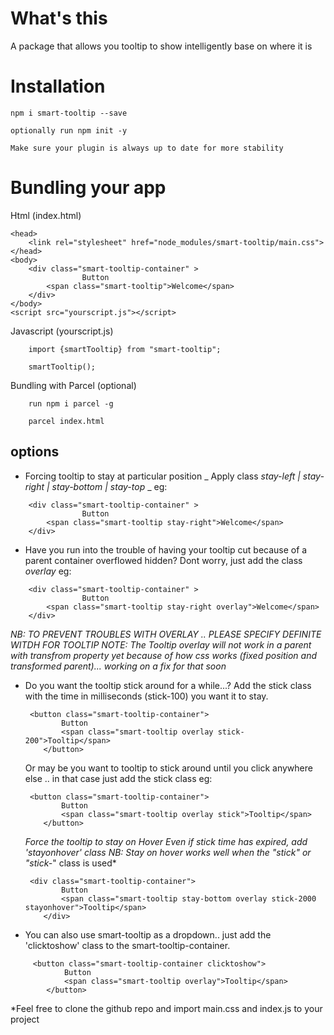 # What's this
A package that allows you tooltip to show intelligently base on where it is

# Installation

`npm i smart-tooltip --save`

`optionally run npm init -y`

`Make sure your plugin is always up to date for more stability`  

# Bundling your app

Html (index.html)

```
<head>
    <link rel="stylesheet" href="node_modules/smart-tooltip/main.css">
</head>
<body>
    <div class="smart-tooltip-container" > 
                Button 
        <span class="smart-tooltip">Welcome</span>  
    </div>
</body>
<script src="yourscript.js"></script>
```

Javascript (yourscript.js)

```
    import {smartTooltip} from "smart-tooltip";

    smartTooltip();
```

Bundling with Parcel (optional)

```
    run npm i parcel -g

    parcel index.html

```




## options
* Forcing tooltip to stay at particular position 
_ Apply class *stay-left | stay-right | stay-bottom | stay-top* _
eg:
```
    <div class="smart-tooltip-container" > 
                Button 
        <span class="smart-tooltip stay-right">Welcome</span>  
    </div>
```

* Have you run into the trouble of having your tooltip cut because of a parent container overflowed hidden? Dont worry, just add the class _overlay_ eg:
```
    <div class="smart-tooltip-container" > 
                Button 
        <span class="smart-tooltip stay-right overlay">Welcome</span>  
    </div>
```

*NB: TO PREVENT TROUBLES WITH OVERLAY .. PLEASE SPECIFY DEFINITE WITDH FOR TOOLTIP*
_NOTE: The Tooltip overlay will not work in a parent with transfrom property yet because of how css works (fixed position and transformed parent)... working on a fix for that soon_

* Do you want the tooltip stick around for a while...?
    Add the stick class with the time in milliseconds (stick-100) you want it to stay.
    ```
     <button class="smart-tooltip-container">
            Button 
            <span class="smart-tooltip overlay stick-200">Tooltip</span>
        </button>
    ```
    Or may be you want to tooltip to stick around until you click anywhere else .. in that case just add the stick class eg:

    ```
     <button class="smart-tooltip-container">
            Button 
            <span class="smart-tooltip overlay stick">Tooltip</span>
        </button>
    ```

    *Force the tooltip to stay on Hover Even if stick time has expired,
    add 'stayonhover' class
    NB: Stay on hover works well when the "stick" or "stick-*" class is used*

    ```
     <div class="smart-tooltip-container">
            Button 
            <span class="smart-tooltip stay-bottom overlay stick-2000 stayonhover">Tooltip</span>
        </div>
    ```




* You can also use smart-tooltip as a dropdown.. just add the 'clicktoshow' class to the smart-tooltip-container.
```
     <button class="smart-tooltip-container clicktoshow">
            Button 
            <span class="smart-tooltip overlay">Tooltip</span>
        </button>
```

*Feel free to clone the github repo and import main.css and index.js to your project


<!-- smart-tooltip supports 2 options all of which are optional
* *type * - _hard | soft_ (Defaults to soft) -->